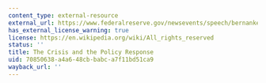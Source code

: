```yaml
---
content_type: external-resource
external_url: https://www.federalreserve.gov/newsevents/speech/bernanke20090113a.htm
has_external_license_warning: true
license: https://en.wikipedia.org/wiki/All_rights_reserved
status: ''
title: The Crisis and the Policy Response
uid: 70850638-a4a6-48cb-babc-a7f11bd51ca9
wayback_url: ''
---
```

